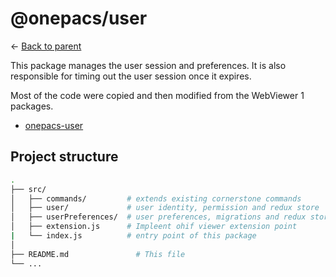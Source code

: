 # @onepacs/user

&leftarrow; [Back to parent](../README.md)

This package manages the user session and preferences. It is also responsible for
timing out the user session once it expires.

Most of the code were copied and then modified from the WebViewer 1 packages.
* [onepacs-user](https://github.com/onepackius/OP_WEBV/tree/master/OnePacsWebViewer/packages/onepacs-user)

## Project structure

```bash
.
├── src/
│   ├── commands/         # extends existing cornerstone commands
│   ├── user/             # user identity, permission and redux store
│   ├── userPreferences/  # user preferences, migrations and redux store
│   ├── extension.js      # Impleent ohif viewer extension point
|   └── index.js          # entry point of this package
│
├── README.md               # This file
└── ...
```

